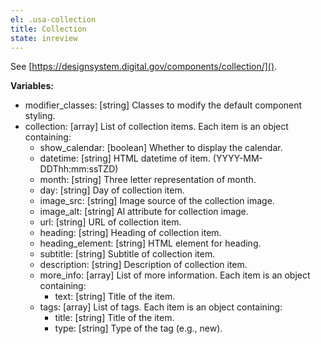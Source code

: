 ```yaml
---
el: .usa-collection
title: Collection
state: inreview
---
```

See
[https://designsystem.digital.gov/components/collection/]().

__Variables:__
* modifier_classes: [string] Classes to modify the default component styling.
* collection: [array] List of collection items. Each item is an object containing:
  * show_calendar: [boolean] Whether to display the calendar.
  * datetime: [string] HTML datetime of item. (YYYY-MM-DDThh:mm:ssTZD)
  * month: [string] Three letter representation of month.
  * day: [string] Day of collection item.
  * image_src: [string] Image source of the collection image.
  * image_alt: [string] Al attribute for collection image.
  * url: [string] URL of collection item.
  * heading: [string] Heading of collection item.
  * heading_element: [string] HTML element for heading.
  * subtitle: [string] Subtitle of collection item.
  * description: [string] Description of collection item.
  * more_info: [array] List of more information. Each item is an object containing:
    * text: [string] Title of the item.
  * tags: [array] List of tags. Each item is an object containing:
    * title: [string] Title of the item.
    * type: [string] Type of the tag (e.g., new).
